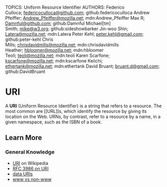 TOPICS: Uniform Resource Identifier
AUTHORS: Federico Culloca; federicoculloca@github.com; github:federicoculloca
         Andrew Pfeiffer; Andrew_Pfeiffer@mozilla.net; mdn:Andrew_Pfeiffer
         Max R; Damnful@github.com; github:Damnful
         Michael[tm] Smith; mike@w3.org; github:sideshowbarker
         Jin-woo Shin; Latera@mozilla.net; mdn:Latera
         Peter Kehl; peter.kehl@gmail.com; github:peter-kehl
         Chris Mills; chrisdavidmills@mozilla.net; mdn:chrisdavidmills
         Heather; hbloomer@mozilla.net; mdn:hbloomer
         Teoli; teoli@mozilla.net; mdn:teoli
         Karen Scarfone; kscarfone@mozilla.net; mdn:kscarfone
         Keiichi; ethertank@mozilla.net; mdn:ethertank
         David Bruant; bruant.d@gmail.com; github:DavidBruant

# URI

A **URI** (Uniform Resource Identifier) is a string that refers to a resource. The most common are
[[URL]]s, which identify the resource by giving its location on the Web. URNs, by contrast, refer to
a resource by a name, in a given namespace, such as the ISBN of a book.

## Learn More

### General Knowledge

- [URI](https://en.wikipedia.org/wiki/URI) on Wikipedia
- [RFC 3986 on URI](http://tools.ietf.org/html/rfc3986)
- [data URIs](https://wiki.developer.mozilla.org/en-US/docs/Web/HTTP/data_URIs)
- [www vs non-www](https://wiki.developer.mozilla.org/en-US/docs/URI/www_vs_non-www_URLs)
